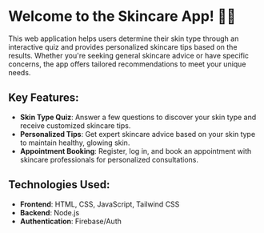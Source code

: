 # Welcome to the Skincare App! 🌿✨

This web application helps users determine their skin type through an interactive quiz and provides personalized skincare tips based on the results. Whether you're seeking general skincare advice or have specific concerns, the app offers tailored recommendations to meet your unique needs.

## Key Features:
- **Skin Type Quiz**: Answer a few questions to discover your skin type and receive customized skincare tips.
- **Personalized Tips**: Get expert skincare advice based on your skin type to maintain healthy, glowing skin.
- **Appointment Booking**: Register, log in, and book an appointment with skincare professionals for personalized consultations.

## Technologies Used:
- **Frontend**: HTML, CSS, JavaScript, Tailwind CSS
- **Backend**: Node.js
- **Authentication**: Firebase/Auth
